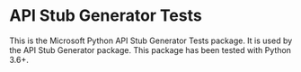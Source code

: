 # API Stub Generator Tests

This is the Microsoft Python API Stub Generator Tests package.
It is used by the API Stub Generator package.
This package has been tested with Python 3.6+.
